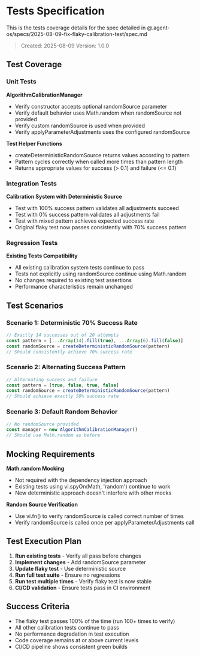 # Tests Specification

This is the tests coverage details for the spec detailed in @.agent-os/specs/2025-08-09-fix-flaky-calibration-test/spec.md

> Created: 2025-08-09
> Version: 1.0.0

## Test Coverage

### Unit Tests

**AlgorithmCalibrationManager**

- Verify constructor accepts optional randomSource parameter
- Verify default behavior uses Math.random when randomSource not provided
- Verify custom randomSource is used when provided
- Verify applyParameterAdjustments uses the configured randomSource

**Test Helper Functions**

- createDeterministicRandomSource returns values according to pattern
- Pattern cycles correctly when called more times than pattern length
- Returns appropriate values for success (> 0.1) and failure (<= 0.1)

### Integration Tests

**Calibration System with Deterministic Source**

- Test with 100% success pattern validates all adjustments succeed
- Test with 0% success pattern validates all adjustments fail
- Test with mixed pattern achieves expected success rate
- Original flaky test now passes consistently with 70% success pattern

### Regression Tests

**Existing Tests Compatibility**

- All existing calibration system tests continue to pass
- Tests not explicitly using randomSource continue using Math.random
- No changes required to existing test assertions
- Performance characteristics remain unchanged

## Test Scenarios

### Scenario 1: Deterministic 70% Success Rate

```typescript
// Exactly 14 successes out of 20 attempts
const pattern = [...Array(14).fill(true), ...Array(6).fill(false)]
const randomSource = createDeterministicRandomSource(pattern)
// Should consistently achieve 70% success rate
```

### Scenario 2: Alternating Success Pattern

```typescript
// Alternating success and failure
const pattern = [true, false, true, false]
const randomSource = createDeterministicRandomSource(pattern)
// Should achieve exactly 50% success rate
```

### Scenario 3: Default Random Behavior

```typescript
// No randomSource provided
const manager = new AlgorithmCalibrationManager()
// Should use Math.random as before
```

## Mocking Requirements

**Math.random Mocking**

- Not required with the dependency injection approach
- Existing tests using vi.spyOn(Math, 'random') continue to work
- New deterministic approach doesn't interfere with other mocks

**Random Source Verification**

- Use vi.fn() to verify randomSource is called correct number of times
- Verify randomSource is called once per applyParameterAdjustments call

## Test Execution Plan

1. **Run existing tests** - Verify all pass before changes
2. **Implement changes** - Add randomSource parameter
3. **Update flaky test** - Use deterministic source
4. **Run full test suite** - Ensure no regressions
5. **Run test multiple times** - Verify flaky test is now stable
6. **CI/CD validation** - Ensure tests pass in CI environment

## Success Criteria

- The flaky test passes 100% of the time (run 100+ times to verify)
- All other calibration tests continue to pass
- No performance degradation in test execution
- Code coverage remains at or above current levels
- CI/CD pipeline shows consistent green builds
